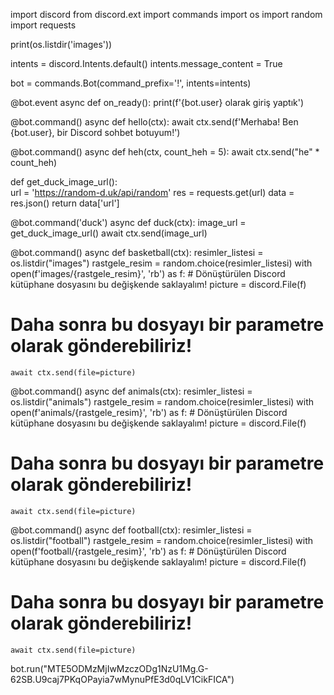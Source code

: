 import discord
from discord.ext import commands
import os
import random
import requests

print(os.listdir('images'))

intents = discord.Intents.default()
intents.message_content = True

bot = commands.Bot(command_prefix='!', intents=intents)

@bot.event
async def on_ready():
    print(f'{bot.user} olarak giriş yaptık')

@bot.command()
async def hello(ctx):
    await ctx.send(f'Merhaba! Ben {bot.user}, bir Discord sohbet botuyum!')

@bot.command()
async def heh(ctx, count_heh = 5):
    await ctx.send("he" * count_heh)

def get_duck_image_url():    
    url = 'https://random-d.uk/api/random'
    res = requests.get(url)
    data = res.json()
    return data['url']


@bot.command('duck')
async def duck(ctx):
    image_url = get_duck_image_url()
    await ctx.send(image_url)
    
@bot.command()
async def basketball(ctx):
    resimler_listesi = os.listdir("images")
    rastgele_resim = random.choice(resimler_listesi)
    with open(f'images/{rastgele_resim}', 'rb') as f:
        # Dönüştürülen Discord kütüphane dosyasını bu değişkende saklayalım!
        picture = discord.File(f)
   # Daha sonra bu dosyayı bir parametre olarak gönderebiliriz!
    await ctx.send(file=picture)

@bot.command()
async def animals(ctx):
    resimler_listesi = os.listdir("animals")
    rastgele_resim = random.choice(resimler_listesi)
    with open(f'animals/{rastgele_resim}', 'rb') as f:
        # Dönüştürülen Discord kütüphane dosyasını bu değişkende saklayalım!
        picture = discord.File(f)
   # Daha sonra bu dosyayı bir parametre olarak gönderebiliriz!
    await ctx.send(file=picture)

@bot.command()
async def football(ctx):
    resimler_listesi = os.listdir("football")
    rastgele_resim = random.choice(resimler_listesi)
    with open(f'football/{rastgele_resim}', 'rb') as f:
        # Dönüştürülen Discord kütüphane dosyasını bu değişkende saklayalım!
        picture = discord.File(f)
   # Daha sonra bu dosyayı bir parametre olarak gönderebiliriz!
    await ctx.send(file=picture)

bot.run("MTE5ODMzMjIwMzczODg1NzU1Mg.G-62SB.U9caj7PKqOPayia7wMynuPfE3d0qLV1CikFICA")

